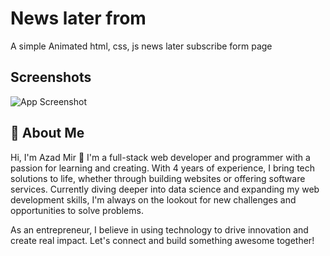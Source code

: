 
# News later from

A simple Animated html, css, js news later subscribe form page



## Screenshots

![App Screenshot](https://i.ibb.co/wcR9HZG/Screenshot-2024-09-06-185555.png)


## 🚀 About Me
Hi, I'm Azad Mir 👋
I'm a full-stack web developer and programmer with a passion for learning and creating. With 4 years of experience, I bring tech solutions to life, whether through building websites or offering software services. Currently diving deeper into data science and expanding my web development skills, I'm always on the lookout for new challenges and opportunities to solve problems.

As an entrepreneur, I believe in using technology to drive innovation and create real impact. Let's connect and build something awesome together!
